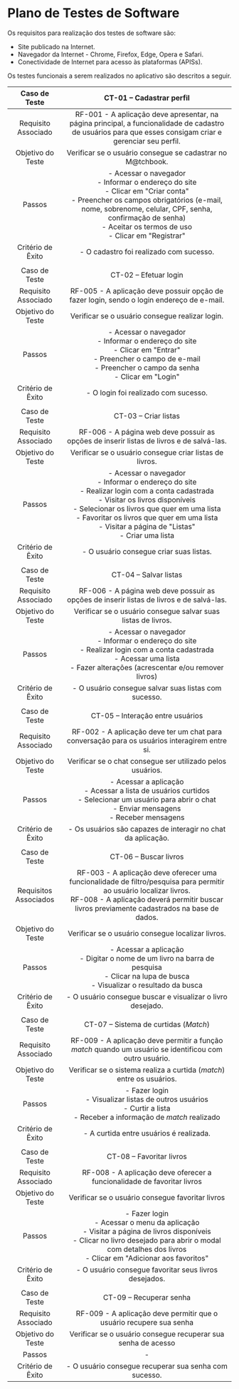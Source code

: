 # Plano de Testes de Software

Os requisitos para realização dos testes de software são: 

- Site publicado na Internet.
- Navegador da Internet - Chrome, Firefox, Edge, Opera e Safari.
- Conectividade de Internet para acesso às plataformas (APISs).

Os testes funcionais a serem realizados no aplicativo são descritos a seguir.
 
| Caso de Teste 	| CT-01 – Cadastrar perfil 	|
|:---:	|:---:	|
|	Requisito Associado 	| RF-001 - A aplicação deve apresentar, na página principal, a funcionalidade de cadastro de usuários para que esses consigam criar e gerenciar seu perfil. |
| Objetivo do Teste 	| Verificar se o usuário consegue se cadastrar no M@tchbook. |
| Passos 	| - Acessar o navegador <br> - Informar o endereço do site <br> - Clicar em "Criar conta" <br> - Preencher os campos obrigatórios (e-mail, nome, sobrenome, celular, CPF, senha, confirmação de senha) <br> - Aceitar os termos de uso <br> - Clicar em "Registrar" |
|Critério de Êxito | - O cadastro foi realizado com sucesso. |
|  	|  	|
| Caso de Teste 	| CT-02 – Efetuar login	|
|Requisito Associado | RF-005	- A aplicação deve possuir opção de fazer login, sendo o login endereço de e-mail. |
| Objetivo do Teste 	| Verificar se o usuário consegue realizar login. |
| Passos 	| - Acessar o navegador <br> - Informar o endereço do site <br> - Clicar em "Entrar" <br> - Preencher o campo de e-mail <br> - Preencher o campo da senha <br> - Clicar em "Login" |
|Critério de Êxito | - O login foi realizado com sucesso. |
|  	|  	|
| Caso de Teste | CT-03 – Criar listas |
|Requisito Associado | RF-006 - A página web deve possuir as opções de inserir listas de livros e de salvá-las.	|
|Objetivo do Teste | Verificar se o usuário consegue criar listas de livros. |
|Passos | - Acessar o navegador <br> - Informar o endereço do site <br> - Realizar login com a conta cadastrada <br> - Visitar os livros disponíveis <br> - Selecionar os livros que quer em uma lista <br> - Favoritar os livros que quer em uma lista <br> - Visitar a página de "Listas" <br> - Criar uma lista |
|Critério de Êxito | - O usuário consegue criar suas listas.  |
|  	|  	|
| Caso de Teste | CT-04 – Salvar listas |
|Requisito Associado | RF-006 - A página web deve possuir as opções de inserir listas de livros e de salvá-las.	|
|Objetivo do Teste | Verificar se o usuário consegue salvar suas listas de livros. |
|Passos | - Acessar o navegador <br> - Informar o endereço do site <br> - Realizar login com a conta cadastrada <br> - Acessar uma lista <br> - Fazer alterações (acrescentar e/ou remover livros) |
|Critério de Êxito | - O usuário consegue salvar suas listas com sucesso. |
|  	|  	|
| Caso de Teste | CT-05 – Interação entre usuários |
|Requisito Associado | RF-002 - A aplicação deve ter um chat para conversação para os usuários interagirem entre si.	|
|Objetivo do Teste | Verificar se o chat consegue ser utilizado pelos usuários. |
|Passos | -  Acessar a aplicação <br> - Acessar a lista de usuários curtidos <br> - Selecionar um usuário para abrir o chat <br> - Enviar mensagens <br> - Receber mensagens |
|Critério de Êxito | - Os usuários são capazes de interagir no chat da aplicação. |
|  	|  	|
| Caso de Teste | CT-06 – Buscar livros |
|Requisitos Associados | RF-003 - A aplicação deve oferecer uma funcionalidade de filtro/pesquisa para permitir ao usuário localizar livros.	<br> RF-008 - A aplicação deverá permitir buscar livros previamente cadastrados na base de dados.	|
|Objetivo do Teste | Verificar se o usuário consegue localizar livros. |
|Passos | - Acessar a aplicação <br> - Digitar o nome de um livro na barra de pesquisa <br> - Clicar na lupa de busca <br> - Visualizar o resultado da busca |
|Critério de Êxito | - O usuário consegue buscar e visualizar o livro desejado. |
|  	|  	|
| Caso de Teste | CT-07 – Sistema de curtidas (_Match_) |
|Requisito Associado | RF-009 - A aplicação deve permitir a função _match_ quando um usuário se identificou com outro usuário.	 |
|Objetivo do Teste | Verificar se o sistema realiza a curtida (_match_) entre os usuários. |
|Passos | - Fazer login <br> - Visualizar listas de outros usuários <br> - Curtir a lista <br> - Receber a informação de _match_ realizado |
|Critério de Êxito | - A curtida entre usuários é realizada. |
|  	|  	|
| Caso de Teste | CT-08 –  Favoritar livros |
|Requisito Associado | RF-008 - A aplicação deve oferecer a funcionalidade de favoritar livros 	 |
|Objetivo do Teste | Verificar se o usuário consegue favoritar livros |
|Passos | - Fazer login <br> - Acessar o menu da aplicação <br> - Visitar a página de livros disponíveis <br> - Clicar no livro desejado para abrir o modal com detalhes dos livros <br> - Clicar em "Adicionar aos favoritos"  |
|Critério de Êxito | - O usuário consegue favoritar seus livros desejados. |
|  	|  	|
| Caso de Teste | CT-09 –  Recuperar senha |
|Requisito Associado | RF-009 - A aplicação deve permitir que o usuário recupere sua senha  	 |
|Objetivo do Teste | Verificar se o usuário consegue recuperar sua senha de acesso |
|Passos | -   |
|Critério de Êxito | - O usuário consegue recuperar sua senha com sucesso. |
